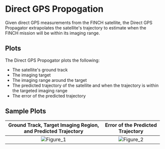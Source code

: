 # Direct GPS Propogation
 
Given direct GPS measurements from the FINCH satellite, the Direct GPS Propagator extrapolates the satellite's trajectory to estimate when the FINCH mission will be within its imaging range. 

## Plots

The Direct GPS Propogator plots the following:
- The satellite's ground track
- The imaging target
- The imaging range  around the target
- The predicted trajectory of the satellite and when the trajectory is within the targeted imaging range
- The error of the predicted trajectory

## Sample Plots

Ground Track, Target Imaging Region, and Predicted Trajectory | Error of the Predicted Trajectory
:-------------------------:|:-------------------------:
![Figure_1](https://user-images.githubusercontent.com/84485762/205451156-2df6f2d8-5aff-435c-bc99-7afb0686e205.png)  |  ![Figure_2](https://user-images.githubusercontent.com/84485762/205451157-d636ae4d-171d-498b-adc1-358127b72d28.png)
 
